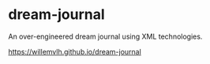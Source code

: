 # dream-journal

An over-engineered dream journal using XML technologies.

https://willemvlh.github.io/dream-journal
